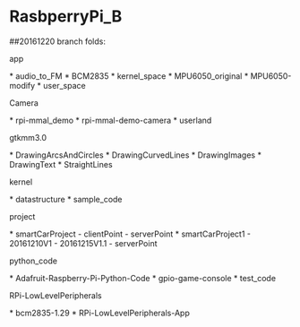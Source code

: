 # RasbperryPi_B
##20161220 branch folds:
<p>  app</p>
*     audio_to_FM
*     BCM2835
*     kernel_space
*     MPU6050_original
*     MPU6050-modify
*     user_space
<p>Camera</p>
*     rpi-mmal_demo
*     rpi-mmal-demo-camera
*     userland
<p>gtkmm3.0</p>
*     DrawingArcsAndCircles
*     DrawingCurvedLines
*     DrawingImages
*     DrawingText
*     StraightLines
<p>kernel</p>
*     datastructure
*     sample_code
<p>project</p>
*     smartCarProject
-       clientPoint
-       serverPoint
*     smartCarProject1
-       20161210V1
-       20161215V1.1
-       serverPoint
<p>python_code</p>
*     Adafruit-Raspberry-Pi-Python-Code
*     gpio-game-console
*     test_code
<p>RPi-LowLevelPeripherals</p>
*     bcm2835-1.29
*     RPi-LowLevelPeripherals-App
